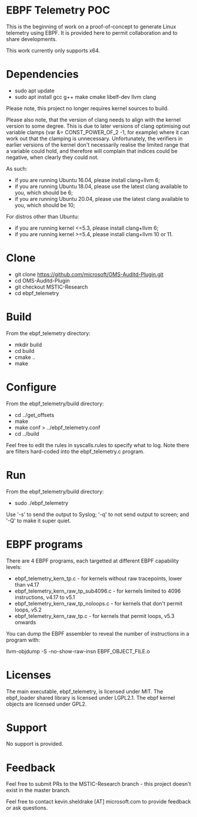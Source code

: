 # EBPF Telemetry POC
This is the beginning of work on a proof-of-concept to generate Linux
telemetry using EBPF.  It is provided
here to permit collaboration and to share developments.

This work currently only supports x64.

# Dependencies

- sudo apt update
- sudo apt install gcc g++ make cmake libelf-dev llvm clang

Please note, this project no longer requires kernel sources to build.

Please also note, that the version of clang needs to align with the kernel version
to some degree.  This is due to later versions of clang optimising out variable
clamps (var &= CONST_POWER_OF_2 -1, for example) where it can work out that the clamping
is unnecessary.  Unfortunately, the verifiers in earlier versions of the kernel don't
necessarily realise the limited range that a variable could hold, and therefore will
complain that indices could be negative, when clearly they could not.

As such:
* if you are running Ubuntu 16.04, please install clang+llvm 6;
* if you are running Ubuntu 18.04, please use the latest clang available to you, which
  should be 6;
* if you are running Ubuntu 20.04, please use the latest clang available to you, which
  should be 10;

For distros other than Ubuntu:
* if you are running kernel <=5.3, please install clang+llvm 6;
* if you are running kernel >=5.4, please install clang+llvm 10 or 11.

# Clone
- git clone https://github.com/microsoft/OMS-Auditd-Plugin.git
- cd OMS-Auditd-Plugin
- git checkout MSTIC-Research
- cd ebpf_telemetry

# Build
From the ebpf_telemetry directory:

- mkdir build
- cd build
- cmake ..
- make

# Configure
From the ebpf_telemetry/build directory:
- cd ../get_offsets
- make
- make conf > ../ebpf_telemetry.conf
- cd ../build

Feel free to edit the rules in syscalls.rules to specify what to log.  Note there are filters
hard-coded into the ebpf_telemetry.c program.

# Run
From the ebpf_telemetry/build directory:

- sudo ./ebpf_telemetry

Use '-s' to send the output to Syslog; '-q' to not send output to screen; and '-Q' to make it super quiet.

# EBPF programs
There are 4 EBPF programs, each targetted at different EBPF capability levels:

- ebpf_telemetry_kern_tp.c - for kernels without raw tracepoints, lower than v4.17
- ebpf_telemetry_kern_raw_tp_sub4096.c - for kernels limited to 4096 instructions, v4.17 to v5.1
- ebpf_telemetry_kern_raw_tp_noloops.c - for kernels that don't permit loops, v5.2
- ebpf_telemetry_kern_raw_tp.c - for kernels that permit loops, v5.3 onwards

You can dump the EBPF assembler to reveal the number of instructions in a program with:

llvm-objdump -S -no-show-raw-insn EBPF_OBJECT_FILE.o

# Licenses
The main executable, ebpf_telemetry, is licensed under MIT.
The ebpf_loader shared library is licensed under LGPL2.1.
The ebpf kernel objects are licensed under GPL2.

# Support
No support is provided.

# Feedback
Feel free to submit PRs to the MSTIC-Research branch - this project doesn't
exist in the master branch.

Feel free to contact kevin.sheldrake [AT] microsoft.com to provide feedback or
ask questions.


